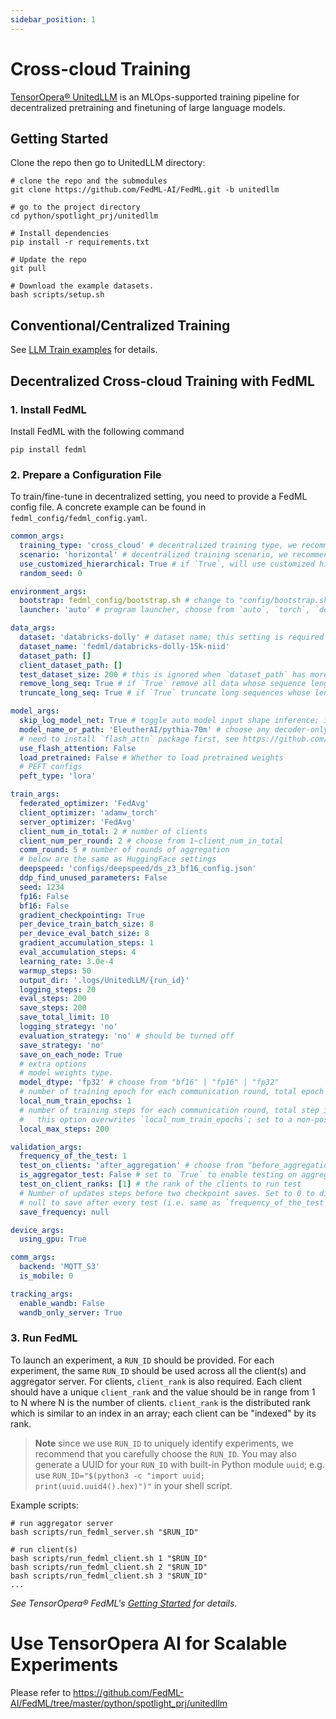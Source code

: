 ```yaml
---
sidebar_position: 1
---
```


# Cross-cloud Training

[TensorOpera® UnitedLLM](https://github.com/FedML-AI/FedML/tree/master/python/spotlight_prj/unitedllm)
is an MLOps-supported training pipeline for decentralized pretraining and finetuning of large language models.

## Getting Started

Clone the repo then go to UnitedLLM directory:

```shell
# clone the repo and the submodules
git clone https://github.com/FedML-AI/FedML.git -b unitedllm

# go to the project directory
cd python/spotlight_prj/unitedllm

# Install dependencies
pip install -r requirements.txt

# Update the repo
git pull

# Download the example datasets.
bash scripts/setup.sh
```

## Conventional/Centralized Training

See [LLM Train examples](https://github.com/FedML-AI/FedML/tree/master/python/examples/train/llm_train) for details.

## Decentralized Cross-cloud Training with FedML

### 1. Install FedML

Install FedML with the following command

```shell
pip install fedml
```

### 2. Prepare a Configuration File

To train/fine-tune in decentralized setting, you need to provide a FedML config file.
A concrete example can be found in `fedml_config/fedml_config.yaml`.

```yaml
common_args:
  training_type: 'cross_cloud' # decentralized training type, we recommend `cross_cloud` for LLMs
  scenario: 'horizontal' # decentralized training scenario, we recommend `horizontal` for LLMs
  use_customized_hierarchical: True # if `True`, will use customized hierarchical cross-cloud; this could improve the training stability
  random_seed: 0

environment_args:
  bootstrap: fedml_config/bootstrap.sh # change to "config/bootstrap.sh" when using MLOps
  launcher: 'auto' # program launcher, choose from `auto`, `torch`, `deepspeed`

data_args:
  dataset: 'databricks-dolly' # dataset name; this setting is required for FedML built-in datasets
  dataset_name: 'fedml/databricks-dolly-15k-niid'
  dataset_path: []
  client_dataset_path: []
  test_dataset_size: 200 # this is ignored when `dataset_path` has more than 1 element
  remove_long_seq: True # if `True` remove all data whose sequence length > max_seq_length
  truncate_long_seq: True # if `True` truncate long sequences whose length > max_seq_length

model_args:
  skip_log_model_net: True # toggle auto model input shape inference; if set to `False`, could slow down the training
  model_name_or_path: 'EleutherAI/pythia-70m' # choose any decoder-only hugging face model
  # need to install `flash_attn` package first, see https://github.com/Dao-AILab/flash-attention for detail
  use_flash_attention: False
  load_pretrained: False # Whether to load pretrained weights
  # PEFT configs
  peft_type: 'lora'

train_args:
  federated_optimizer: 'FedAvg'
  client_optimizer: 'adamw_torch'
  server_optimizer: 'FedAvg'
  client_num_in_total: 2 # number of clients
  client_num_per_round: 2 # choose from 1~client_num_in_total
  comm_round: 5 # number of rounds of aggregation
  # below are the same as HuggingFace settings
  deepspeed: 'configs/deepspeed/ds_z3_bf16_config.json'
  ddp_find_unused_parameters: False
  seed: 1234
  fp16: False
  bf16: False
  gradient_checkpointing: True
  per_device_train_batch_size: 8
  per_device_eval_batch_size: 8
  gradient_accumulation_steps: 1
  eval_accumulation_steps: 4
  learning_rate: 3.0e-4
  warmup_steps: 50
  output_dir: '.logs/UnitedLLM/{run_id}'
  logging_steps: 20
  eval_steps: 200
  save_steps: 200
  save_total_limit: 10
  logging_strategy: 'no'
  evaluation_strategy: 'no' # should be turned off
  save_strategy: 'no'
  save_on_each_node: True
  # extra options
  # model weights type.
  model_dtype: 'fp32' # choose from "bf16" | "fp16" | "fp32"
  # number of training epoch for each communication round, total epoch is local_num_train_epochs * comm_round
  local_num_train_epochs: 1
  # number of training steps for each communication round, total step is local_max_steps * comm_round;
  #   this option overwrites `local_num_train_epochs`; set to a non-positive value to disable it.
  local_max_steps: 200

validation_args:
  frequency_of_the_test: 1
  test_on_clients: 'after_aggregation' # choose from "before_aggregation" | "after_aggregation" | "no" | "both"
  is_aggregator_test: False # set to `True` to enable testing on aggregator after each aggregation
  test_on_client_ranks: [1] # the rank of the clients to run test
  # Number of updates steps before two checkpoint saves. Set to 0 to disable saving. Set to a negative number or
  # null to save after every test (i.e. same as `frequency_of_the_test`).
  save_frequency: null

device_args:
  using_gpu: True

comm_args:
  backend: 'MQTT_S3'
  is_mobile: 0

tracking_args:
  enable_wandb: False
  wandb_only_server: True
```

### 3. Run FedML

To launch an experiment, a `RUN_ID` should be provided. For each experiment, the same `RUN_ID` should
be used across all the client(s) and aggregator server.
For clients, `client_rank` is also required. Each client should have a unique `client_rank` and
the value should be in range from 1 to N where N is the number of clients.
`client_rank` is the distributed rank which is similar to an index in an array; each client can be
"indexed" by its rank.

> **Note**
> since we use `RUN_ID` to uniquely identify experiments, we recommend that you carefully choose the `RUN_ID`.
> You may also generate a UUID for your `RUN_ID` with built-in Python module `uuid`;
> e.g. use `RUN_ID="$(python3 -c "import uuid; print(uuid.uuid4().hex)")"` in your shell script.

Example scripts:

```shell
# run aggregator server
bash scripts/run_fedml_server.sh "$RUN_ID"

# run client(s)
bash scripts/run_fedml_client.sh 1 "$RUN_ID"
bash scripts/run_fedml_client.sh 2 "$RUN_ID"
bash scripts/run_fedml_client.sh 3 "$RUN_ID"
...
```

_See TensorOpera® FedML's [Getting Started](https://docs.tensoropera.ai/federate/getting_started) for details._

# Use TensorOpera AI for Scalable Experiments

Please refer to https://github.com/FedML-AI/FedML/tree/master/python/spotlight_prj/unitedllm

